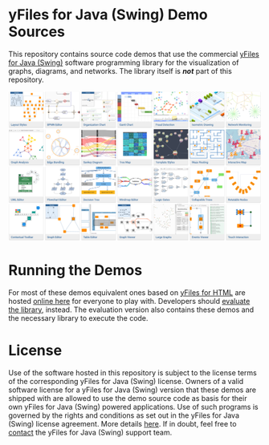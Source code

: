 # yFiles for Java (Swing) Demo Sources

This repository contains source code demos that use the commercial [yFiles for Java (Swing)](https://www.yworks.com/yfilesjava) software programming library for the visualization of graphs, diagrams, and networks. The library itself is __*not*__ part of this repository.

[![yFiles for Java (Swing) Demos](./demo-grid.png)](https://live.yworks.com/yfiles-for-html)

# Running the Demos

For most of these demos equivalent ones based on [yFiles for HTML](https://www.yworks.com/yfileshtml)
are hosted [online here](https://live.yworks.com/yfiles-for-html) for everyone to play with. Developers should [evaluate the library](https://www.yworks.com/products/yfiles-for-java/evaluate), instead. 
The evaluation version also contains these demos and the necessary library to execute the code. 

# License

Use of the software hosted in this repository is subject to the license terms of the corresponding yFiles for Java (Swing) license. 
Owners of a valid software license for a yFiles for Java (Swing) version that these
demos are shipped with are allowed to use the demo source code as basis
for their own yFiles for Java (Swing) powered applications. Use of such programs is
governed by the rights and conditions as set out in the yFiles for Java (Swing)
license agreement. More details [here](./LICENSE). If in doubt, feel free to [contact](https://www.yworks.com/contact) the yFiles for Java (Swing) support team.
